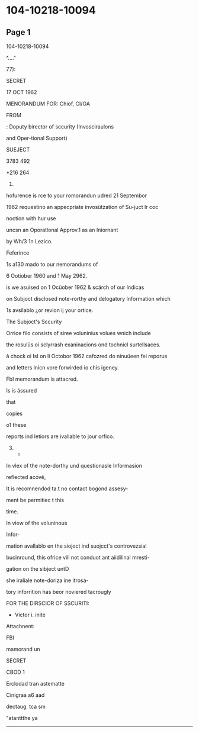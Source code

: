 # 104-10218-10094

## Page 1

104-10218-10094

^...."

77):

SECRET

17 OCT 1962

MENORANDUM FOR: Chiof, CI/OA

FROM

: Doputy birector of sccurity (Invosciraulons

and Oper-tional Support)

SUEJECT

3783 492

*216 264

1.

hofurence is rce to your romorandun udred 21 Septembor

1962 requestino an appecpriate invosützation of Su-juct Ir coc

noction with hur use

uncsn an Oporatlonal Approv.1 as an Iniornant

by Wh/3 1n Lezico.

Feferince

1s a130 mado to our nemorandums of

6 Ootiober 1960 and 1 May 2962.

is we asuised on 1 Ocüober 1962 & scärch of our Indicas

on Subjoct disclosed note-rorthy and delogatory Information which

1s avsilablo ¿or revion ij your ortice.

The Subjoct's Sccurity

Orrice filo consists of siree voluninius volues wnich include

the rosulüs oi sclyrrash exaninacions ond tochnicl surtellsaces.

à chock oi IsI on li Octobor 1962 cafozred do ninuüeen fei reporus

and letters inicn vore forwirded io chis igeney.

FbI memorandum is attacred.

Is is ássured

that

copies

o1 these

reports ind letiors are ivallable to jour orfico.

3. -

In vlex of the note-dorthy und questionasle Informasion

reflected acovê,

It is recomnendod ta.t no contact bogond assesy-

ment be permitiec t this

time.

In view of the voluninous

Infor-

mation avallablo en the siojoct ind suojcct's controvezsial

bucinround, this ofrice vill not conduot ant aiidilinal mresti-

gation on the sibject untD

she iraliale note-doriza ine itrosa-

tory inforrition has beor noviered tacrougly

FOR THE DIRSCIOR OF SSCURITI:

- Victor i. inite

Attachnent:

FBI

mamorand un

SECRET

CBOD 1

Erclodad tran astematte

Cinigraa a6 aad

dectaug. tca sm

"atanttthe ya

---

